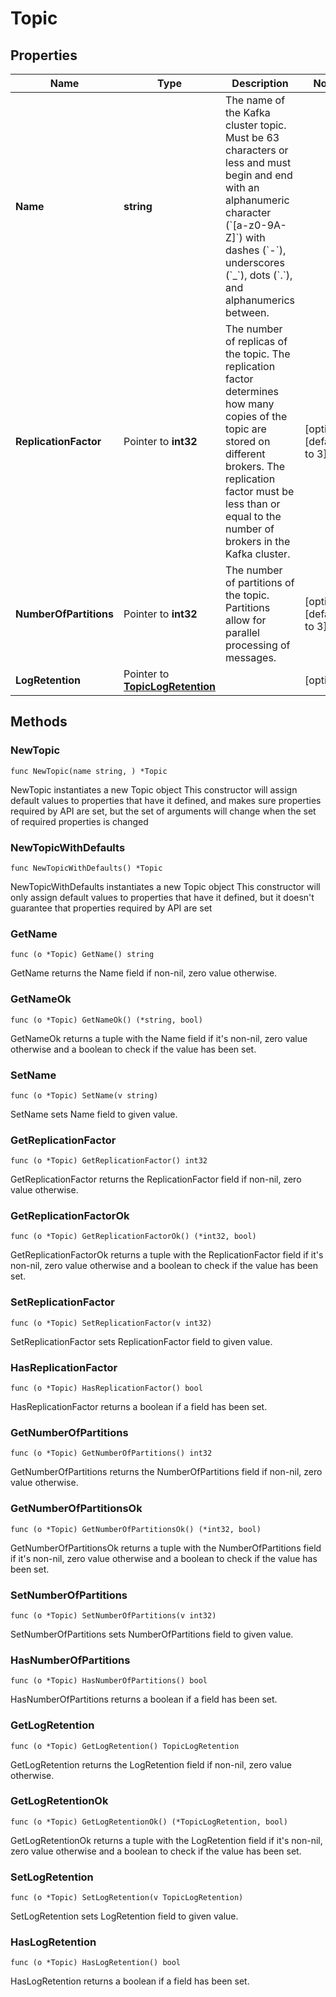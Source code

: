 # Topic

## Properties

|Name | Type | Description | Notes|
|------------ | ------------- | ------------- | -------------|
|**Name** | **string** | The name of the Kafka cluster topic. Must be 63 characters or less and must begin and end with an alphanumeric character (&#x60;[a-z0-9A-Z]&#x60;) with dashes (&#x60;-&#x60;), underscores (&#x60;_&#x60;), dots (&#x60;.&#x60;), and alphanumerics between.  | |
|**ReplicationFactor** | Pointer to **int32** | The number of replicas of the topic. The replication factor determines how many copies of the topic are stored on different brokers. The replication factor must be less than or equal to the number of brokers in the Kafka cluster.  | [optional] [default to 3]|
|**NumberOfPartitions** | Pointer to **int32** | The number of partitions of the topic. Partitions allow for parallel processing of messages.  | [optional] [default to 3]|
|**LogRetention** | Pointer to [**TopicLogRetention**](TopicLogRetention.md) |  | [optional] |

## Methods

### NewTopic

`func NewTopic(name string, ) *Topic`

NewTopic instantiates a new Topic object
This constructor will assign default values to properties that have it defined,
and makes sure properties required by API are set, but the set of arguments
will change when the set of required properties is changed

### NewTopicWithDefaults

`func NewTopicWithDefaults() *Topic`

NewTopicWithDefaults instantiates a new Topic object
This constructor will only assign default values to properties that have it defined,
but it doesn't guarantee that properties required by API are set

### GetName

`func (o *Topic) GetName() string`

GetName returns the Name field if non-nil, zero value otherwise.

### GetNameOk

`func (o *Topic) GetNameOk() (*string, bool)`

GetNameOk returns a tuple with the Name field if it's non-nil, zero value otherwise
and a boolean to check if the value has been set.

### SetName

`func (o *Topic) SetName(v string)`

SetName sets Name field to given value.


### GetReplicationFactor

`func (o *Topic) GetReplicationFactor() int32`

GetReplicationFactor returns the ReplicationFactor field if non-nil, zero value otherwise.

### GetReplicationFactorOk

`func (o *Topic) GetReplicationFactorOk() (*int32, bool)`

GetReplicationFactorOk returns a tuple with the ReplicationFactor field if it's non-nil, zero value otherwise
and a boolean to check if the value has been set.

### SetReplicationFactor

`func (o *Topic) SetReplicationFactor(v int32)`

SetReplicationFactor sets ReplicationFactor field to given value.

### HasReplicationFactor

`func (o *Topic) HasReplicationFactor() bool`

HasReplicationFactor returns a boolean if a field has been set.

### GetNumberOfPartitions

`func (o *Topic) GetNumberOfPartitions() int32`

GetNumberOfPartitions returns the NumberOfPartitions field if non-nil, zero value otherwise.

### GetNumberOfPartitionsOk

`func (o *Topic) GetNumberOfPartitionsOk() (*int32, bool)`

GetNumberOfPartitionsOk returns a tuple with the NumberOfPartitions field if it's non-nil, zero value otherwise
and a boolean to check if the value has been set.

### SetNumberOfPartitions

`func (o *Topic) SetNumberOfPartitions(v int32)`

SetNumberOfPartitions sets NumberOfPartitions field to given value.

### HasNumberOfPartitions

`func (o *Topic) HasNumberOfPartitions() bool`

HasNumberOfPartitions returns a boolean if a field has been set.

### GetLogRetention

`func (o *Topic) GetLogRetention() TopicLogRetention`

GetLogRetention returns the LogRetention field if non-nil, zero value otherwise.

### GetLogRetentionOk

`func (o *Topic) GetLogRetentionOk() (*TopicLogRetention, bool)`

GetLogRetentionOk returns a tuple with the LogRetention field if it's non-nil, zero value otherwise
and a boolean to check if the value has been set.

### SetLogRetention

`func (o *Topic) SetLogRetention(v TopicLogRetention)`

SetLogRetention sets LogRetention field to given value.

### HasLogRetention

`func (o *Topic) HasLogRetention() bool`

HasLogRetention returns a boolean if a field has been set.


